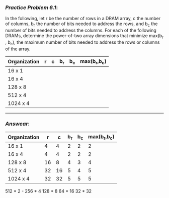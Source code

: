 ### ***Practice Problem 6.1***:
In the following, let r be the number of rows in a DRAM array, c the number of columns, b<sub>r</sub> the number of bits needed to address the rows, and b<sub>c</sub> the number of bits needed to address the columns. For each of the following DRAMs, determine the power-of-two array dimensions that minimize max(b<sub>r</sub> , b<sub>c</sub>), the maximum number of bits needed to address the rows or columns of the array.  

| Organization | r | c | b<sub>r</sub> | b<sub>c</sub> | max(b<sub>r</sub>,b<sub>c</sub>) |
|---|---|---|---|---|---|
| 16 x 1 |   |   |   |   | |
| 16 x 4 |   |   |   |   | |
| 128 x 8 |   |   |   |   | |
| 512 x 4 |   |   |   |   | |
| 1024 x 4 |   |   |   |   | |

---  

### ***Answear***: 
| Organization | r | c | b<sub>r</sub> | b<sub>c</sub> | max(b<sub>r</sub>,b<sub>c</sub>) |
|---|---|---|---|---|---|
| 16 x 1 | 4 | 4 | 2 | 2 | 2 |
| 16 x 4 | 4 | 4 | 2 | 2 | 2 |
| 128 x 8 | 16 | 8 | 4 | 3 | 4 |
| 512 x 4 | 32 | 16 | 5 | 4 | 5 |
| 1024 x 4 | 32 | 32 | 5 | 5 | 5 |




512 * 2 - 
256 * 4
128 * 8
64 * 16
32 * 32